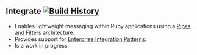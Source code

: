 ## Integrate [![Build History][2]][1]

- Enables lightweight messaging within Ruby applications using a [Pipes and Filters][pipesandfilters] architecture.
- Provides support for [Enterprise Integration Patterns][eaipatterns].
- Is a work in progress.

[pipesandfilters]: http://www.eaipatterns.com/PipesAndFilters.html "Pipes and Filters"
[eaipatterns]: http://www.eaipatterns.com/ "Enterprise Integration Patterns"
[1]: http://travis-ci.org/robyoung26/integrate
[2]: https://secure.travis-ci.org/robyoung26/integrate.png?branch=master
